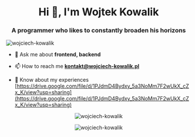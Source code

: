 <h1 align="center">Hi 👋, I'm Wojtek Kowalik</h1>
<h3 align="center">A programmer who likes to constantly broaden his horizons</h3>

<p align="left"> <img src="https://komarev.com/ghpvc/?username=wojciech-kowalik&label=Profile%20views&color=0e75b6&style=flat" alt="wojciech-kowalik" /> </p>

- 💬 Ask me about **frontend, backend**

- 📫 How to reach me **kontakt@wojciech-kowalik.pl**

- 📄 Know about my experiences [https://drive.google.com/file/d/1PJdmD4Bydxy_5a3NoMm7F2wUkX_cZx_K/view?usp=sharing](https://drive.google.com/file/d/1PJdmD4Bydxy_5a3NoMm7F2wUkX_cZx_K/view?usp=sharing)

<p align="center"><img align="center" src="https://github-readme-stats.vercel.app/api?username=wojciech-kowalik&show_icons=true&locale=en" alt="wojciech-kowalik" /></p>
<p align="center"><img align="center" src="https://github-readme-stats.vercel.app/api/top-langs?username=wojciech-kowalik&show_icons=true&locale=en&layout=compact" alt="wojciech-kowalik" /></p>
